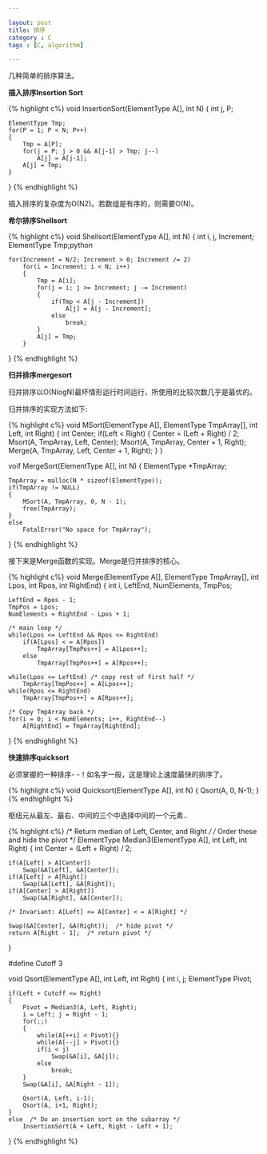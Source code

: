 ```yaml
---

layout: post
title: 排序
category : C
tags : [C, algorithm]

---
```



几种简单的排序算法。

**插入排序Insertion Sort**

{% highlight c%}
void InsertionSort(ElementType A[], int N)
{
    int j, P;

    ElementType Tmp;
    for(P = 1; P < N; P++)
    {
        Tmp = A[P];
        for(j = P; j > 0 && A[j-1] > Tmp; j--)
            A[j] = A[j-1];
        A[j] = Tmp;
    }
}
{% endhighlight %}

插入排序的复杂度为O(N2)。若数组是有序的，则需要O(N)。

**希尔排序Shellsort**

{% highlight c%}
void Shellsort(ElementType A[], int N)
{
    int i, j, Increment;
    ElementType Tmp;python

    for(Increment = N/2; Increment > 0; Increment /= 2)
        for(i = Increment; i < N; i++)
        {
            Tmp = A[i];
            for(j = i; j >= Increment; j -= Increment)
            {
                if(Tmp < A[j - Increment])
                    A[j] = A[j - Increment];
                else
                    break;
            }
            A[j] = Tmp;
        }
}
{% endhighlight %}


**归并排序mergesort**

归并排序以O(NlogN)最坏情形运行时间运行，所使用的比较次数几乎是最优的。

归并排序的实现方法如下:

{% highlight c%}
void MSort(ElementType A[], ElementType TmpArray[], int Left, int Right)
{
    int Center;
    if(Left < Right)
    {
        Center = (Left + Right) / 2;
        Msort(A, TmpArray, Left, Center);
        Msort(A, TmpArray, Center + 1, Right);
        Merge(A, TmpArray, Left, Center + 1, Right);
    }
}

voif MergeSort(ElementType A[], int N)
{
    ElementType *TmpArray;

    TmpArray = malloc(N * sizeof(ElementType));
    if(TmpArray != NULL)
    {
        MSort(A, TmpArray, 0, N - 1);
        free(TmpArray);
    }
    else
        FatalError("No space for TmpArray");
}
{% endhighlight %}

接下来是Merge函数的实现。Merge是归并排序的核心。

{% highlight c%}
void Merge(ElementType A[], ElementType TmpArray[], int Lpos, int Rpos, int RightEnd)
{
    int i, LeftEnd, NumElements, TmpPos;

    LeftEnd = Rpos - 1;
    TmpPos = Lpos;
    NumElements = RightEnd - Lpos + 1;

    /* main loop */
    while(Lpos <= LeftEnd && Rpos <= RightEnd)
        if(A[Lpos] < = A[Rpos])
            TmpArray[TmpPos++] = A[Lpos++];
        else
            TmpArray[TmpPos++] = A[Rpos++];

    while(Lpos <= LeftEnd) /* copy rest of first half */
        TmpArray[TmpPos++] = A[Lpos++];
    while(Rpos <= RightEnd)
        TmpArray[TmpPos++] = A[Rpos++];

    /* Copy TmpArray back */
    for(i = 0; i < NumElements; i++, RightEnd--)
        A[RightEnd] = TmpArray[RightEnd];
}
{% endhighlight %}

**快速排序quicksort**

必须掌握的一种排序- -！如名字一般，这是理论上速度最快的排序了。

{% highlight c%}
void Quicksort(ElementType A[], int N)
{
    Qsort(A, 0, N-1);
}
{% endhighlight %}

枢纽元从最左、最右、中间的三个中选择中间的一个元素..

{% highlight c%}
/* Return median of Left, Center, and Right */
/* Order these and hide the pivot */
ElementType Median3(ElementType A[], int Left, int Right)
{
    int Center = (Left + Right) / 2;

    if(A[Left] > A[Center])
        Swap(&A[Left], &A[Center]);
    if(A[Left] > A[Right])
        Swap(&A[Left], &A[Right]);
    if(A[Center] > A[Right])
        Swap(&A[Right], &A[Center]);

    /* Invariant: A[Left] <= A[Center] < = A[Right] */

    Swap(&A[Center], &A(Right));  /* hide pivot */
    return A[Right - 1];  /* return pivot */
}

#define Cutoff 3

void Qsort(ElementType A[], int Left, int Right)
{
    int i, j;
    ElementType Pivot;

    if(Left + Cutoff <= Right)
    {
        Pivot = Median3(A, Left, Right);
        i = Left; j = Right - 1;
        for(;;)
        {
            while(A[++i] < Pivot){}
            while(A[--j] > Pivot){}
            if(i < j)
                Swap(&A[i], &A[j]);
            else
                break;
        }
        Swap(&A[i], &A[Right - 1]);

        Qsort(A, Left, i-1);
        Qsort(A, i+1, Right);
    }
    else  /* Do an insertion sort on the subarray */
        InsertionSort(A + Left, Right - Left + 1);
}
{% endhighlight %}
